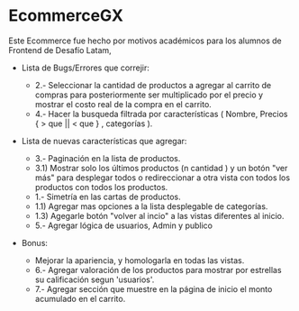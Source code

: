 # EcommerceGX

Este Ecommerce fue hecho por motivos académicos para los alumnos de Frontend de Desafío Latam, 

- Lista de Bugs/Errores que correjir:
  * 2.- Seleccionar la cantidad de productos a agregar al carrito de compras para posteriormente ser multiplicado por el precio
    y mostrar el costo real de la compra en el carrito.
  * 4.- Hacer la busqueda filtrada por características ( Nombre, Precios { > que || < que } , categorías ).

- Lista de nuevas características que agregar:

  * 3.- Paginación en la lista de productos.
  * 3.1) Mostrar solo los últimos productos (n cantidad ) y un botón "ver más" para desplegar todos o redireccionar a otra vista con todos los productos
    con todos los productos.
  * 1.-  Simetría en las cartas de productos.
  * 1.1) Agregar mas opciones a la lista desplegable de categorías.
  * 1.3) Agegarle botón "volver al incio" a las vistas diferentes al inicio.
  * 5.- Agregar lógica de usuarios, Admin y publico
    
- Bonus: 
  * Mejorar la apariencia, y homologarla en todas las vistas.
  * 6.- Agregar valoración de los productos para mostrar por estrellas su calificación segun 'usuarios'.
  * 7.- Agregar sección que muestre en la página de inicio el monto acumulado en el carrito.
